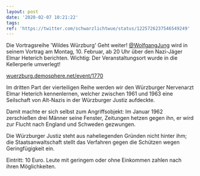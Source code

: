 ```yaml
---
layout: post
date: '2020-02-07 10:21:22'
tags: 
ref: 'https://twitter.com/schwarzlichtwue/status/1225726237546549249'
---
```

Die Vortragsreihe 'Wildes Würzburg' Geht weiter! [@WolfgangJung](https://twitter.com/WolfgangJung) wird in seinem Vortrag am Montag, 10. Februar, ab 20 Uhr über den Nazi-Jäger Elmar Heterich berichten. Wichtig: Der Veranstaltungsort wurde in die Kellerperle umverlegt!

[wuerzburg.demosphere.net/event/1770](https://wuerzburg.demosphere.net/event/1770)

Im dritten Part der vierteiligen Reihe werden wir den Würzburger Nervenarzt Elmar Heterich kennenlernen, welcher zwischen 1961 und 1963 eine Seilschaft von Alt-Nazis in der Würzburger Justiz aufdeckte.

Damit machte er sich selbst zum Angriffsobjekt: Im Januar 1962 zerschießen drei Männer seine Fenster, Zeitungen hetzen gegen ihn, er wird zur Flucht nach England und Schweden gezwungen.

Die Würzburger Justiz steht aus naheliegenden Gründen nicht hinter ihm; die Staatsanwaltschaft stellt das Verfahren gegen die Schützen wegen Geringfügigkeit ein.



Eintritt: 10 Euro. Leute mit geringem oder ohne Einkommen zahlen nach ihren Möglichkeiten.